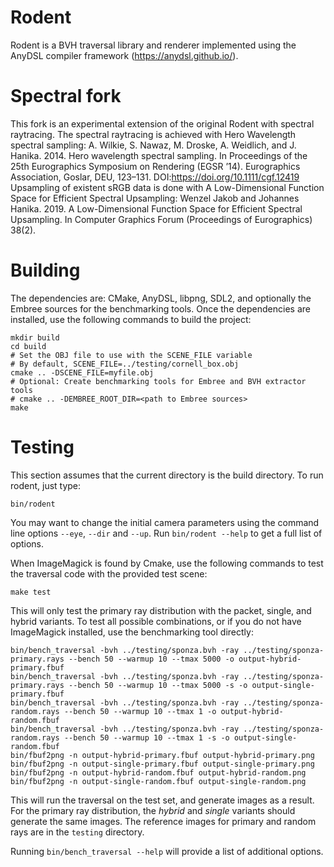 # Rodent

Rodent is a BVH traversal library and renderer implemented using the AnyDSL compiler framework (https://anydsl.github.io/).

# Spectral fork

This fork is an experimental extension of the original Rodent with spectral raytracing. 
The spectral raytracing is achieved with Hero Wavelength spectral sampling:
A. Wilkie, S. Nawaz, M. Droske, A. Weidlich, and J. Hanika. 2014. Hero wavelength spectral sampling. In Proceedings of the 25th Eurographics Symposium on Rendering (EGSR ’14). Eurographics Association, Goslar, DEU, 123–131. DOI:https://doi.org/10.1111/cgf.12419
Upsampling of existent sRGB data is done with A Low-Dimensional Function Space for Efficient Spectral Upsampling:
Wenzel Jakob and Johannes Hanika. 2019. A Low-Dimensional Function Space for Efficient Spectral Upsampling. In Computer Graphics Forum (Proceedings of Eurographics) 38(2).

# Building

The dependencies are: CMake, AnyDSL, libpng, SDL2, and optionally the Embree sources for the benchmarking tools.
Once the dependencies are installed, use the following commands to build the project:

    mkdir build
    cd build
    # Set the OBJ file to use with the SCENE_FILE variable
    # By default, SCENE_FILE=../testing/cornell_box.obj
    cmake .. -DSCENE_FILE=myfile.obj
    # Optional: Create benchmarking tools for Embree and BVH extractor tools
    # cmake .. -DEMBREE_ROOT_DIR=<path to Embree sources>
    make

# Testing

This section assumes that the current directory is the build directory. To run rodent, just type:

    bin/rodent

You may want to change the initial camera parameters using the command line options `--eye`, `--dir` and `--up`. Run `bin/rodent --help` to get a full list of options.

When ImageMagick is found by Cmake, use the following commands to test the traversal code with the provided test scene:

    make test

This will only test the primary ray distribution with the packet, single, and hybrid variants.
To test all possible combinations, or if you do not have ImageMagick installed, use the benchmarking tool directly:

    bin/bench_traversal -bvh ../testing/sponza.bvh -ray ../testing/sponza-primary.rays --bench 50 --warmup 10 --tmax 5000 -o output-hybrid-primary.fbuf
    bin/bench_traversal -bvh ../testing/sponza.bvh -ray ../testing/sponza-primary.rays --bench 50 --warmup 10 --tmax 5000 -s -o output-single-primary.fbuf
    bin/bench_traversal -bvh ../testing/sponza.bvh -ray ../testing/sponza-random.rays --bench 50 --warmup 10 --tmax 1 -o output-hybrid-random.fbuf
    bin/bench_traversal -bvh ../testing/sponza.bvh -ray ../testing/sponza-random.rays --bench 50 --warmup 10 --tmax 1 -s -o output-single-random.fbuf
    bin/fbuf2png -n output-hybrid-primary.fbuf output-hybrid-primary.png
    bin/fbuf2png -n output-single-primary.fbuf output-single-primary.png
    bin/fbuf2png -n output-hybrid-random.fbuf output-hybrid-random.png
    bin/fbuf2png -n output-single-random.fbuf output-single-random.png

This will run the traversal on the test set, and generate images as a result. For the primary ray distribution, the _hybrid_ and _single_ variants should generate the same images. The reference images for primary and random rays are in the `testing` directory.

Running `bin/bench_traversal --help` will provide a list of additional options.
